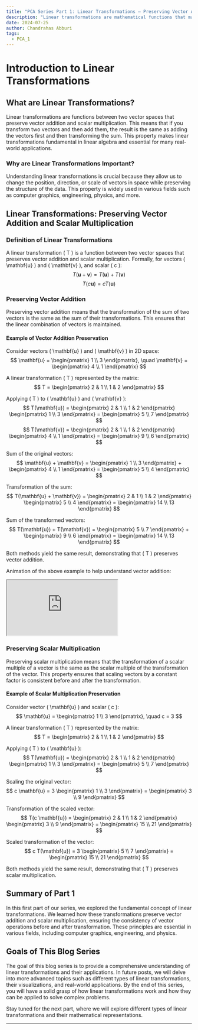 ```yaml
---
title: "PCA Series Part 1: Linear Transformations – Preserving Vector Addition and Scalar Multiplication"
description: "Linear transformations are mathematical functions that map vectors to vectors while preserving the operations of vector addition and scalar multiplication. They play a fundamental role in linear algebra and are essential for understanding many data analysis techniques, including Principal Component Analysis (PCA)."
date: 2024-07-25
author: Chandrahas Abburi
tags:
  - PCA_1
---
```



# Introduction to Linear Transformations

## What are Linear Transformations?

Linear transformations are functions between two vector spaces that preserve vector addition and scalar multiplication. This means that if you transform two vectors and then add them, the result is the same as adding the vectors first and then transforming the sum. This property makes linear transformations fundamental in linear algebra and essential for many real-world applications.

### Why are Linear Transformations Important?

Understanding linear transformations is crucial because they allow us to change the position, direction, or scale of vectors in space while preserving the structure of the data. This property is widely used in various fields such as computer graphics, engineering, physics, and more.

## Linear Transformations: Preserving Vector Addition and Scalar Multiplication

### Definition of Linear Transformations

A linear transformation \( T \) is a function between two vector spaces that preserves vector addition and scalar multiplication. Formally, for vectors \( \mathbf{u} \) and \( \mathbf{v} \), and scalar \( c \):
$$
T(\mathbf{u} + \mathbf{v}) = T(\mathbf{u}) + T(\mathbf{v})
$$
$$
T(c \mathbf{u}) = c T(\mathbf{u})
$$

### Preserving Vector Addition

Preserving vector addition means that the transformation of the sum of two vectors is the same as the sum of their transformations. This ensures that the linear combination of vectors is maintained.

#### Example of Vector Addition Preservation

Consider vectors \( \mathbf{u} \) and \( \mathbf{v} \) in 2D space:
$$
\mathbf{u} = \begin{pmatrix} 1 \\ 3 \end{pmatrix}, \quad \mathbf{v} = \begin{pmatrix} 4 \\ 1 \end{pmatrix}
$$

A linear transformation \( T \) represented by the matrix:
$$
T = \begin{pmatrix} 2 & 1 \\ 1 & 2 \end{pmatrix}
$$

Applying \( T \) to \( \mathbf{u} \) and \( \mathbf{v} \):
$$
T(\mathbf{u}) = \begin{pmatrix} 2 & 1 \\ 1 & 2 \end{pmatrix} \begin{pmatrix} 1 \\ 3 \end{pmatrix} = \begin{pmatrix} 5 \\ 7 \end{pmatrix}
$$
$$
T(\mathbf{v}) = \begin{pmatrix} 2 & 1 \\ 1 & 2 \end{pmatrix} \begin{pmatrix} 4 \\ 1 \end{pmatrix} = \begin{pmatrix} 9 \\ 6 \end{pmatrix}
$$

Sum of the original vectors:
$$
\mathbf{u} + \mathbf{v} = \begin{pmatrix} 1 \\ 3 \end{pmatrix} + \begin{pmatrix} 4 \\ 1 \end{pmatrix} = \begin{pmatrix} 5 \\ 4 \end{pmatrix}
$$

Transformation of the sum:
$$
T(\mathbf{u} + \mathbf{v}) = \begin{pmatrix} 2 & 1 \\ 1 & 2 \end{pmatrix} \begin{pmatrix} 5 \\ 4 \end{pmatrix} = \begin{pmatrix} 14 \\ 13 \end{pmatrix}
$$

Sum of the transformed vectors:
$$
T(\mathbf{u}) + T(\mathbf{v}) = \begin{pmatrix} 5 \\ 7 \end{pmatrix} + \begin{pmatrix} 9 \\ 6 \end{pmatrix} = \begin{pmatrix} 14 \\ 13 \end{pmatrix}
$$

Both methods yield the same result, demonstrating that \( T \) preserves vector addition.

Animation of the above example to help understand vector addition:

<div class="aspect-w-16 aspect-h-9">
  <iframe src="https://drive.google.com/file/d/1-GSqTrfapAG1qn3HBEEjW35ai7Ob6WCI/preview" class="w-full h-full" allow="autoplay"></iframe>
</div>

### Preserving Scalar Multiplication

Preserving scalar multiplication means that the transformation of a scalar multiple of a vector is the same as the scalar multiple of the transformation of the vector. This property ensures that scaling vectors by a constant factor is consistent before and after the transformation.

#### Example of Scalar Multiplication Preservation

Consider vector \( \mathbf{u} \) and scalar \( c \):
$$
\mathbf{u} = \begin{pmatrix} 1 \\ 3 \end{pmatrix}, \quad c = 3
$$

A linear transformation \( T \) represented by the matrix:
$$
T = \begin{pmatrix} 2 & 1 \\ 1 & 2 \end{pmatrix}
$$

Applying \( T \) to \( \mathbf{u} \):
$$
T(\mathbf{u}) = \begin{pmatrix} 2 & 1 \\ 1 & 2 \end{pmatrix} \begin{pmatrix} 1 \\ 3 \end{pmatrix} = \begin{pmatrix} 5 \\ 7 \end{pmatrix}
$$

Scaling the original vector:
$$
c \mathbf{u} = 3 \begin{pmatrix} 1 \\ 3 \end{pmatrix} = \begin{pmatrix} 3 \\ 9 \end{pmatrix}
$$

Transformation of the scaled vector:
$$
T(c \mathbf{u}) = \begin{pmatrix} 2 & 1 \\ 1 & 2 \end{pmatrix} \begin{pmatrix} 3 \\ 9 \end{pmatrix} = \begin{pmatrix} 15 \\ 21 \end{pmatrix}
$$

Scaled transformation of the vector:
$$
c T(\mathbf{u}) = 3 \begin{pmatrix} 5 \\ 7 \end{pmatrix} = \begin{pmatrix} 15 \\ 21 \end{pmatrix}
$$

Both methods yield the same result, demonstrating that \( T \) preserves scalar multiplication.

## Summary of Part 1

In this first part of our series, we explored the fundamental concept of linear transformations. We learned how these transformations preserve vector addition and scalar multiplication, ensuring the consistency of vector operations before and after transformation. These principles are essential in various fields, including computer graphics, engineering, and physics.

## Goals of This Blog Series

The goal of this blog series is to provide a comprehensive understanding of linear transformations and their applications. In future posts, we will delve into more advanced topics such as different types of linear transformations, their visualizations, and real-world applications. By the end of this series, you will have a solid grasp of how linear transformations work and how they can be applied to solve complex problems.

Stay tuned for the next part, where we will explore different types of linear transformations and their mathematical representations.

---
